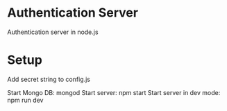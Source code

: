 Authentication Server
=============================

Authentication server in node.js

Setup
=====

Add secret string to config.js

Start Mongo DB: mongod
Start server: npm start
Start server in dev mode: npm run dev